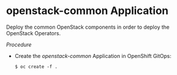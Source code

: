 # openstack-common Application

Deploy the common OpenStack components in order to deploy the OpenStack Operators.

_Procedure_

* Create the _openstack-common_ Application in OpenShift GitOps:
  ```
  $ oc create -f .
  ```
